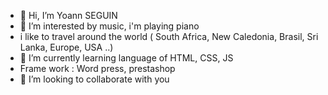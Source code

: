 - 👋 Hi, I’m Yoann SEGUIN
- 👀 I’m interested by music, i'm playing piano
- i like to travel around the world ( South Africa, New Caledonia, Brasil, Sri Lanka, Europe, USA ..)
- 🌱 I’m currently learning language of HTML, CSS, JS
- Frame work : Word press, prestashop
- 💞️ I’m looking to collaborate with you
